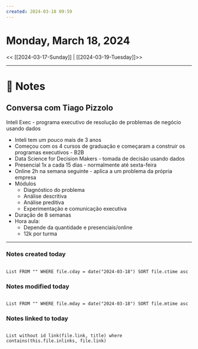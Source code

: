 ```yaml
---
created: 2024-03-18 09:59
---
```


# Monday, March 18, 2024

<< [[2024-03-17-Sunday]] | [[2024-03-19-Tuesday]]>>

---

# 📝 Notes
## Conversa com Tiago Pizzolo
Inteli Exec - programa executivo de resolução de problemas de negócio usando dados

- Inteli tem um pouco mais de 3 anos
- Começou com os 4 cursos de graduação e começaram a construir os programas executivos - B2B
- Data Science for Decision Makers - tomada de decisão usando dados
- Presencial 1x a cada 15 dias - normalmente até sexta-feira
- Online 2h na semana seguinte - aplica a um problema da própria empresa
- Módulos
	- Diagnóstico do problema
	- Análise descritiva
	- Análise preditiva
	- Experimentação e comunicação executiva
- Duração de 8 semanas
- Hora aula: 
	- Depende da quantidade e presenciais/online
	- 12k por turma

---

### Notes created today

```dataview

List FROM "" WHERE file.cday = date("2024-03-18") SORT file.ctime asc

```

### Notes modified today

```dataview

List FROM "" WHERE file.mday = date("2024-03-18") SORT file.mtime asc

```

### Notes linked to today

```dataview 

List without id link(file.link, title) where contains(this.file.inlinks, file.link)

```